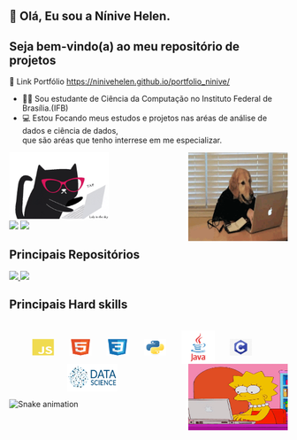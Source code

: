 ## 👋 Olá, Eu sou a Nínive Helen. 
## Seja bem-vindo(a) ao meu repositório de projetos 

🔗 Link Portfólio https://ninivehelen.github.io/portfolio_ninive/

- 👨‍🎓 Sou estudante de Ciência da Computação no Instituto Federal de Brasília.(IFB)</br>
-  💻 Estou Focando meus estudos e projetos nas aréas de análise de dados e ciência de dados, </br>que são aréas que tenho interrese em me especializar.
<img align="li" alt="gif" height="120" width="180"  src="https://github.com/ninivehelen/ninivehelen/blob/main/giphy.gif">
<img align="right" alt="gif" height="160" width="180"  src="https://github.com/ninivehelen/ninivehelen/blob/main/dog.gif">

 <div>

  
  <img height="170em" src="https://github-readme-stats.vercel.app/api?username=ninivehelen&show_icons=true&theme=panda&include_all_commits=true&count_private=true"/>
  <img height="170em" src="https://github-readme-stats.vercel.app/api/top-langs/?username=ninivehelen&layout=compact&langs_count=16&theme=panda"/>
   
   
 ## Principais Repositórios
<a href="https://github.com/ninivehelen/Analise_De_Dados">
  <img height="120em" src="https://github-readme-stats.vercel.app/api/pin/?username=ninivehelen&repo=Analise_De_Dados&theme=panda" />
</a>

<a href="https://github.com/ninivehelen/Modelos_Machine_Learning">
  <img height="120em" src="https://github-readme-stats.vercel.app/api/pin/?username=ninivehelen&repo=Modelos_Machine_Learning&theme=panda" />
</a>
   
 ## Principais Hard skills
 
</div>
<div align="center">
<div style="display: inline_block"><br>
  <img align="center" alt="Rafa-Js" height="30" width="40" src="https://raw.githubusercontent.com/devicons/devicon/master/icons/javascript/javascript-plain.svg">
  &nbsp;&nbsp; &nbsp;&nbsp;
  <img align="center" alt="Rafa-HTML" height="30" width="40" src="https://raw.githubusercontent.com/devicons/devicon/master/icons/html5/html5-original.svg">
  &nbsp;&nbsp; &nbsp;&nbsp;
  <img align="center" alt="Rafa-CSS" height="30" width="40" src="https://raw.githubusercontent.com/devicons/devicon/master/icons/css3/css3-original.svg">
  &nbsp;&nbsp; &nbsp;&nbsp;
  <img align="center" alt="Rafa-Python" height="30" width="40" src="https://raw.githubusercontent.com/devicons/devicon/master/icons/python/python-original.svg">
  &nbsp;&nbsp; &nbsp;&nbsp;
  <img align="center" alt="java" height="60" width="60" src="https://github.com/ninivehelen/ninivehelen/blob/main/java.png">
  &nbsp;&nbsp; &nbsp;&nbsp;
  <img align="center" alt="c" height="30" width="40" src="https://github.com/ninivehelen/ninivehelen/blob/main/c.jpg">
  &nbsp;&nbsp; &nbsp;&nbsp;
  <img align="center" alt="datascience" height="50" width="90" src="https://github.com/ninivehelen/ninivehelen/blob/main/datascience.png">
  &nbsp;&nbsp; &nbsp;&nbsp;
  <img align="right" alt="gif" height="120" width="180" src="https://github.com/ninivehelen/ninivehelen/blob/main/lisa.gif">
 </div>
 <div>

 
</div>
  
</div>
  
 
<div> 

  ![Snake animation](https://github.com/ninivehelen/rafaballerini/blob/output/github-contribution-grid-snake.svg)
 
</div>
 

